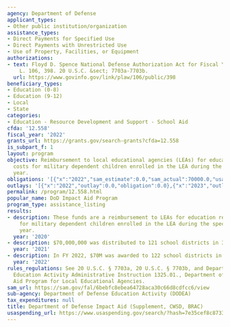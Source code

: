 ```yaml
---
agency: Department of Defense
applicant_types:
- Other public institution/organization
assistance_types:
- Direct Payments for Specified Use
- Direct Payments with Unrestricted Use
- Use of Property, Facilities, or Equipment
authorizations:
- text: Floyd D. Spence National Defense Authorization Act for Fiscal Year 2001. Pub.
    L. 106, 398. 20 U.S.C. &sect; 7703a-7703b.
  url: https://www.govinfo.gov/link/plaw/106/public/398
beneficiary_types:
- Education (0-8)
- Education (9-12)
- Local
- State
categories:
- Education - Resource Development and Support - School Aid
cfda: '12.558'
fiscal_year: '2022'
grants_url: https://grants.gov/search-grants?cfda=12.558
is_subpart_f: 1
layout: program
objective: Reimbursement to local educational agencies (LEAs) for education related
  costs for military dependent children enrolled in the LEA during the specified school
  year.
obligations: '[{"x":"2022","sam_estimate":0.0,"sam_actual":70000.0,"usa_spending_actual":0.0},{"x":"2023","sam_estimate":80000.0,"sam_actual":0.0,"usa_spending_actual":0.0},{"x":"2024","sam_estimate":70000.0,"sam_actual":0.0,"usa_spending_actual":0.0}]'
outlays: '[{"x":"2022","outlay":0.0,"obligation":0.0},{"x":"2023","outlay":0.0,"obligation":0.0},{"x":"2024","outlay":0.0,"obligation":0.0}]'
permalink: /program/12.558.html
popular_name: DoD Impact Aid Program
program_type: assistance_listing
results:
- description: These funds are a reimbursement to LEAs for education related costs
    for military dependent children enrolled in the LEA during the specified school
    year.
  year: '2020'
- description: $70,000,000 was distributed to 121 school districts in 34 states.
  year: '2021'
- description: In FY 2022, $70M was awarded to 122 school districts in 34 states.
  year: '2022'
rules_regulations: See 20 U.S.C. § 7703a, 20 U.S.C. § 7703b, and Department of Defense
  Education Activity Administrative Instruction 1325.01., Department of Defense Impact
  Aid Program for Local Educational Agencies.
sam_url: https://sam.gov/fal/6bebfc8ebea64728aca30c66d8cdfcc6/view
sub-agency: Department of Defense Education Activity (DODEA)
tax_expenditures: null
title: Department of Defense Impact Aid (Supplement, CWSD, BRAC)
usaspending_url: https://www.usaspending.gov/search/?hash=7e35cef8c87336618dbbd9404cb889d0
---
```

